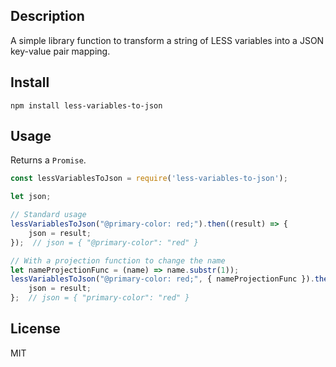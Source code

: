 ## Description
A simple library function to transform a string of LESS variables into a JSON key-value pair mapping.

## Install
```npm install less-variables-to-json```

## Usage
Returns a ```Promise```.

```js
const lessVariablesToJson = require('less-variables-to-json');

let json;

// Standard usage
lessVariablesToJson("@primary-color: red;").then((result) => {
    json = result;
});  // json = { "@primary-color": "red" }

// With a projection function to change the name
let nameProjectionFunc = (name) => name.substr(1));
lessVariablesToJson("@primary-color: red;", { nameProjectionFunc }).then((result) => {
    json = result;
};  // json = { "primary-color": "red" }
```

## License
MIT